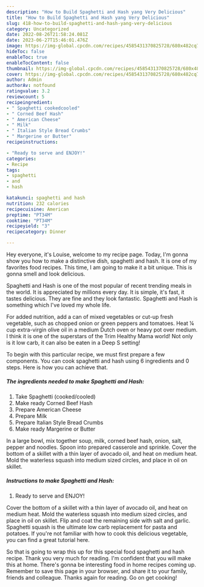 ```yaml
---
description: "How to Build Spaghetti and Hash yang Very Delicious"
title: "How to Build Spaghetti and Hash yang Very Delicious"
slug: 418-how-to-build-spaghetti-and-hash-yang-very-delicious
category: Uncategorized
date: 2022-08-26T21:58:24.081Z
date: 2023-06-27T15:46:01.476Z
image: https://img-global.cpcdn.com/recipes/4585431370825728/680x482cq70/spaghetti-and-hash-recipe-main-photo.jpg
hideToc: false
enableToc: true
enableTocContent: false
thumbnail: https://img-global.cpcdn.com/recipes/4585431370825728/680x482cq70/spaghetti-and-hash-recipe-main-photo.jpg
cover: https://img-global.cpcdn.com/recipes/4585431370825728/680x482cq70/spaghetti-and-hash-recipe-main-photo.jpg
author: Admin
authorAv: notfound
ratingvalue: 3.2
reviewcount: 5
recipeingredient:
- " Spaghetti cookedcooled"
- " Corned Beef Hash"
- " American Cheese"
- " Milk"
- " Italian Style Bread Crumbs"
- " Margerine or Butter"
recipeinstructions:

- "Ready to serve and ENJOY!"
categories:
- Recipe
tags:
- spaghetti
- and
- hash

katakunci: spaghetti and hash 
nutrition: 232 calories
recipecuisine: American
preptime: "PT34M"
cooktime: "PT34M"
recipeyield: "3"
recipecategory: Dinner

---
```



Hey everyone, it's Louise, welcome to my recipe page. Today, I'm gonna show you how to make a distinctive dish, spaghetti and hash. It is one of my favorites food recipes. This time, I am going to make it a bit unique. This is gonna smell and look delicious.

Spaghetti and Hash is one of the most popular of recent trending meals in the world. It is appreciated by millions every day. It is simple, it's fast, it tastes delicious. They are fine and they look fantastic. Spaghetti and Hash is something which I've loved my whole life.

For added nutrition, add a can of mixed vegetables or cut-up fresh vegetable, such as chopped onion or green peppers and tomatoes. Heat ¼ cup extra-virgin olive oil in a medium Dutch oven or heavy pot over medium. I think it is one of the superstars of the Trim Healthy Mama world! Not only is it low carb, it can also be eaten in a Deep S setting!


To begin with this particular recipe, we must first prepare a few components. You can cook spaghetti and hash using 6 ingredients and 0 steps. Here is how you can achieve that.

<!--inarticleads1-->

##### The ingredients needed to make Spaghetti and Hash:

1. Take  Spaghetti (cooked/cooled)
1. Make ready  Corned Beef Hash
1. Prepare  American Cheese
1. Prepare  Milk
1. Prepare  Italian Style Bread Crumbs
1. Make ready  Margerine or Butter


In a large bowl, mix together soup, milk, corned beef hash, onion, salt, pepper and noodles. Spoon into prepared casserole and sprinkle. Cover the bottom of a skillet with a thin layer of avocado oil, and heat on medium heat. Mold the waterless squash into medium sized circles, and place in oil on skillet. 

<!--inarticleads2-->

##### Instructions to make Spaghetti and Hash:


1. Ready to serve and ENJOY!

Cover the bottom of a skillet with a thin layer of avocado oil, and heat on medium heat. Mold the waterless squash into medium sized circles, and place in oil on skillet. Flip and coat the remaining side with salt and garlic. Spaghetti squash is the ultimate low carb replacement for pasta and potatoes. If you&#39;re not familiar with how to cook this delicious vegetable, you can find a great tutorial here. 

So that is going to wrap this up for this special food spaghetti and hash recipe. Thank you very much for reading. I'm confident that you will make this at home. There's gonna be interesting food in home recipes coming up. Remember to save this page in your browser, and share it to your family, friends and colleague. Thanks again for reading. Go on get cooking!
